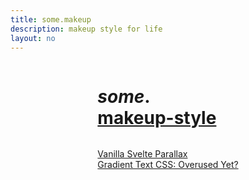 ```yaml
---
title: some.makeup
description: makeup style for life
layout: no
---
```


<div class="wrapper">

# _some_**.**[makeup-style](/style)

- <a href="/vanilla-svelte-parallax" sveltekit:prefetch>
		Vanilla Svelte Parallax
	</a>
- <a href="/gradient-text" sveltekit:prefetch>
		Gradient Text CSS:
		Overused Yet?
	</a>

</div>

<style>
	.wrapper {
		font-size: clamp(
			var(--font-size) + .125rem,
			var(--font-size) + min(1vw,1.5vh),
			2.125rem
		);

		padding-inline-start: var(--body-gap-inline);
		padding-inline-end: var(--body-gap-inline);

		display: grid;
		grid-template-columns: var(--content-width);
		justify-content: center;
	}

	h1 strong::after {
		content: '';
		display: block;
	}

	/* Touch target class */
	a {
		display: inline-flex;
		flex-wrap: wrap;

		min-height: var(--TOUCH-TARGET-MIN-SIZE);
		min-width: var(--TOUCH-TARGET-MIN-SIZE);
	}

	ul {
		padding: 0;
		list-style: none;
	}

	ul a {
		align-items: center;
	}
</style>
